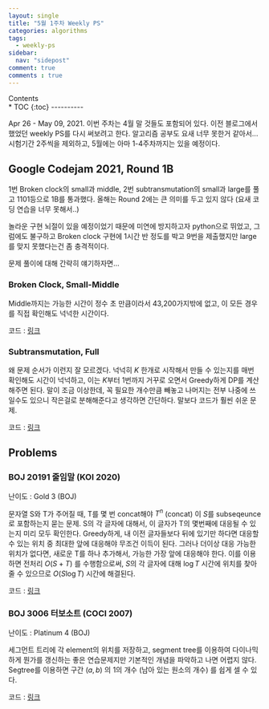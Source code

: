 ```yaml
---
layout: single
title: "5월 1주차 Weekly PS"
categories: algorithms
tags:
  - weekly-ps
sidebar:
  nav: "sidepost"
comment: true
comments : true
---
```

<div id="toc">
Contents
</div>
* TOC
{:toc}
----------

Apr 26 - May 09, 2021. 이번 주차는 4월 말 것들도 포함되어 있다.
이전 블로그에서 했었던 weekly PS를 다시 써보려고 한다. 알고리즘 공부도 요새 너무 못한거 같아서...
시험기간 2주씩을 제외하고, 5월에는 아마 1-4주차까지는 있을 예정이다. 

## Google Codejam 2021, Round 1B
1번 Broken clock의 small과 middle, 2번 subtransmutation의 small과 large를 풀고 1101등으로 1B를 통과했다. 올해는 Round 2에는 큰 의미를 두고 있지 않다 (요새 코딩 연습을 너무 못해서..)

놀라운 구현 뇌절이 있을 예정이었기 때문에 미연에 방지하고자 python으로 뛰었고, 그럼에도 불구하고 Broken clock 구현에 1시간 반 정도를 박고 9번을 제출했지만 large를 맞지 못했다는건 좀 충격적이다. 

문제 풀이에 대해 간략히 얘기하자면...

### Broken Clock, Small-Middle
Middle까지는 가능한 시간이 정수 초 만큼이라서 43,200가지밖에 없고, 이 모든 경우를 직접 확인해도 넉넉한 시간이다. 

코드 : [링크](https://github.com/gratus907/Gratus_PS/blob/master/Contests/Others/%5BGoogle%5D%20Google%20Codejam/2021/Round%201B/A_Broken_Clock.py)

### Subtransmutation, Full
왜 문제 순서가 이런지 잘 모르겠다. 넉넉히 $K$ 한개로 시작해서 만들 수 있는지를 매번 확인해도 시간이 넉넉하고, 이는 $K$부터 1번까지 거꾸로 오면서 Greedy하게 DP를 계산해주면 된다. 말이 조금 이상한데, 꼭 필요한 개수만큼 빼놓고 나머지는 전부 나중에 쓰일수도 있으니 작은걸로 분해해준다고 생각하면 간단하다. 말보다 코드가 훨씬 쉬운 문제.

코드 : [링크](https://github.com/gratus907/Gratus_PS/blob/master/Contests/Others/%5BGoogle%5D%20Google%20Codejam/2021/Round%201B/B_Subtransmutation.py)

## Problems
### BOJ 20191 줄임말 (KOI 2020)
난이도 : Gold 3 (BOJ)

문자열 S와 T가 주어질 때, T를 몇 번 concat해야 $T^n$ (concat) 이 $S$를 subseqeunce로 포함하는지 묻는 문제. S의 각 글자에 대해서, 이 글자가 T의 몇번째에 대응될 수 있는지 미리 모두 확인한다. Greedy하게, 내 이전 글자들보다 뒤에 있기만 하다면 대응할 수 있는 위치 중 최대한 앞에 대응해야 무조건 이득이 된다. 그러나 더이상 대응 가능한 위치가 없다면, 새로운 T를 하나 추가해서, 가능한 가장 앞에 대응해야 한다. 이를 이용하면 전처리 $O(S + T)$ 를 수행함으로써, $S$의 각 글자에 대해 $\log T$ 시간에 위치를 찾아줄 수 있으므로 $O(S \log T)$ 시간에 해결된다.

코드 : [링크](https://github.com/gratus907/Gratus_PS/blob/master/Contests/Olympiads/%5BKOI%5D%20Korean%20Olympiad%20of%20Informatics/KOI%202020/%EA%B3%A0%EB%93%B11-%EC%A4%84%EC%9E%84%EB%A7%90.cpp)

### BOJ 3006 터보소트 (COCI 2007)
난이도 : Platinum 4 (BOJ)

세그먼트 트리에 각 element의 위치를 저장하고, segment tree를 이용하여 다이나믹하게 뭔가를 갱신하는 좋은 연습문제지만 기본적인 개념을 파악하고 나면 어렵지 않다. Segtree를 이용하면 구간 $(a, b)$ 의 1의 개수 (남아 있는 원소의 개수) 를 쉽게 셀 수 있다. 

코드 : [링크](https://github.com/gratus907/Gratus_PS/blob/master/Contests/Olympiads/%5BCOCI%5D%20Croatian%20Open%20Competition%20in%20Informatics/COCI%202007-2008/2_TURBO.cpp)